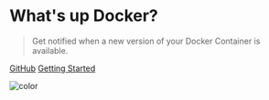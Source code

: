 <!-- ![logo](_media/icon.svg) -->

# **What's up Docker?**

> Get notified when a new version of your Docker Container is available.

[GitHub](https://github.com/fmartinou/whats-up-docker)
[Getting Started](quick-start)

<p><img data-origin="linear-gradient(to right, #00416a, #e4e5e6)" alt="color"></p>



